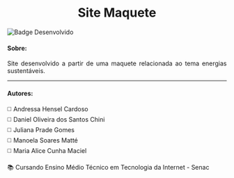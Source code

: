 <h1 align="center"> Site Maquete </h1>

![Badge Desenvolvido](https://img.shields.io/badge/STATUS-DESENVOLVIDO-lightgrey?style=for-the-badge)

<h4> Sobre: </h4>

<p align="justify" > Site desenvolvido a partir de uma maquete relacionada ao tema energias sustentáveis. </p>

<hr>

<h4> Autores: </h4>

<p> ◻️	Andressa Hensel Cardoso <br> ◻️	Daniel Oliveira dos Santos Chini <br> ◻️	Juliana Prade Gomes <br> ◻️	Manoela Soares Matté  <br> ◻️	Maria Alice Cunha Maciel </p>

<p> 📚 Cursando Ensino Médio Técnico em Tecnologia da Internet - Senac </p>
